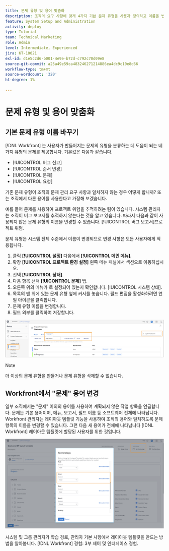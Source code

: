 ```yaml
---
title: 문제 유형 및 용어 맞춤화
description: 조직의 요구 사항에 맞게 4가지 기본 문제 유형을 사용자 정의하고 이름을 변경하는 방법을 알아봅니다.
feature: System Setup and Administration
activity: deploy
type: Tutorial
team: Technical Marketing
role: Admin
level: Intermediate, Experienced
jira: KT-10021
exl-id: d1e5c2d6-b001-4e9e-b72d-c792c70d09e8
source-git-commit: a25a49e59ca483246271214886ea4dc9c10e8d66
workflow-type: tm+mt
source-wordcount: '320'
ht-degree: 1%

---
```


# 문제 유형 및 용어 맞춤화

## 기본 문제 유형 이름 바꾸기

[!DNL Workfront] 는 사용자가 만들어지는 문제의 유형을 분류하는 데 도움이 되는 네 가지 유형의 문제를 제공합니다. 기본값은 다음과 같습니다.

* [!UICONTROL 버그 신고]
* [!UICONTROL 순서 변경]
* [!UICONTROL 문제]
* [!UICONTROL 요청]

기존 문제 유형이 조직의 문제 관리 요구 사항과 일치하지 않는 경우 어떻게 합니까? 또는 조직에서 다른 용어를 사용한다고 가정해 보겠습니다.

예를 들어 문제를 사용하여 프로젝트 위험을 추적하려는 팀이 있습니다. 시스템 관리자는 조직이 버그 보고서를 추적하지 않는다는 것을 알고 있습니다. 따라서 다음과 같이 사용되지 않은 문제 유형의 이름을 변경할 수 있습니다. [!UICONTROL 버그 보고서]프로젝트 위험.

문제 유형은 시스템 전체 수준에서 이름이 변경되므로 변경 사항은 모든 사용자에게 적용됩니다.

1. 클릭 **[!UICONTROL 설정]** 다음에서 **[!UICONTROL 메인 메뉴]**.
1. 확장 **[!UICONTROL 프로젝트 환경 설정]** 왼쪽 메뉴 패널에서 섹션으로 이동하십시오.
1. 선택 **[!UICONTROL 상태]**.
1. 다음 항목 선택 **[!UICONTROL 문제]** 탭.
1. 오른쪽 위의 메뉴가 로 설정되어 있는지 확인합니다. [!UICONTROL 시스템 상태].
1. 목록의 맨 위에 있는 문제 유형 옆에 커서를 놓습니다. 필드 편집을 활성화하려면 연필 아이콘을 클릭합니다.
1. 문제 유형 이름을 변경합니다.
1. 필드 외부를 클릭하여 저장합니다.

![[!UICONTROL 문제] 의 탭 [!UICONTROL 상태] 페이지 위치 [!UICONTROL 설정]](assets/admin-fund-issue-types.png)

>[!NOTE]
>
>더 이상의 문제 유형을 만들거나 문제 유형을 삭제할 수 없습니다.

<!---
learn more URLs
Customize default issue types
--->

## Workfront에서 &quot;문제&quot; 용어 변경

일부 조직에서는 &quot;문제&quot; 이외의 용어를 사용하여 계획되지 않은 작업 항목을 언급합니다. 문제는 기본 용어이며, 메뉴, 보고서, 필드 이름 등 소프트웨어 전체에 나타납니다.
Workfront 관리자는 레이아웃 템플릿 기능을 사용하여 조직의 용어와 일치하도록 문제 항목의 이름을 변경할 수 있습니다. 그런 다음 새 용어가 전체에 나타납니다 [!DNL Workfront] 레이아웃 템플릿에 할당된 사용자를 위한 것입니다.

![[!UICONTROL 용어] 창 포함 [!UICONTROL 문제] 강조 표시됨](assets/admin-fund-issue-custom-terminology.png)

<!---
paragraph below needs a hyperlink
--->

시스템 및 그룹 관리자가 학습 경로, 관리자 기본 사항에서 레이아웃 템플릿을 만드는 방법을 알아봅니다. [!DNL Workfront] 경험: 3부 제어 및 인터페이스 경험.

<!---
learn more URLs
Create and manage layout templates
--->
